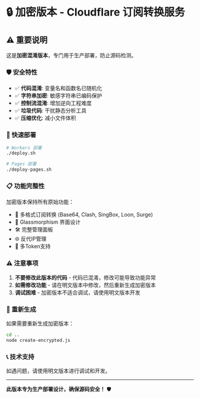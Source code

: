 # 🔒 加密版本 - Cloudflare 订阅转换服务

## ⚠️ 重要说明

这是**加密混淆版本**，专门用于生产部署，防止源码检测。

### 🛡️ 安全特性

- ✅ **代码混淆**: 变量名和函数名已随机化
- ✅ **字符串加密**: 敏感字符串已编码保护
- ✅ **控制流混淆**: 增加逆向工程难度
- ✅ **垃圾代码**: 干扰静态分析工具
- ✅ **压缩优化**: 减小文件体积

### 🚀 快速部署

```bash
# Workers 部署
./deploy.sh

# Pages 部署
./deploy-pages.sh
```

### 📋 功能完整性

加密版本保持所有原始功能：
- 🔄 多格式订阅转换 (Base64, Clash, SingBox, Loon, Surge)
- 🎨 Glassmorphism 界面设计
- 🛠️ 完整管理面板
- 🌐 反代IP管理
- 🎯 多Token支持

### ⚠️ 注意事项

1. **不要修改此版本的代码** - 代码已混淆，修改可能导致功能异常
2. **如需修改功能** - 请在明文版本中修改，然后重新生成加密版本
3. **调试困难** - 加密版本不适合调试，请使用明文版本开发

### 🔄 重新生成

如果需要重新生成加密版本：

```bash
cd ..
node create-encrypted.js
```

### 📞 技术支持

如遇问题，请使用明文版本进行调试和开发。

---

**此版本专为生产部署设计，确保源码安全！** 🛡️
